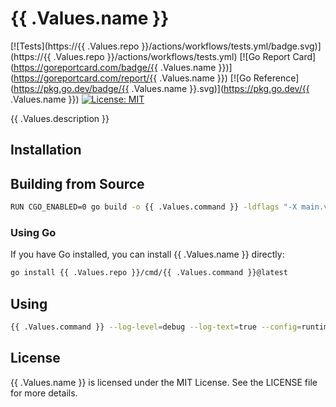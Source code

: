 # {{ .Values.name }}

[![Tests](https://{{ .Values.repo }}/actions/workflows/tests.yml/badge.svg)](https://{{ .Values.repo }}/actions/workflows/tests.yml)
[![Go Report Card](https://goreportcard.com/badge/{{ .Values.name }})](https://goreportcard.com/report/{{ .Values.name }})
[![Go Reference](https://pkg.go.dev/badge/{{ .Values.name }}.svg)](https://pkg.go.dev/{{ .Values.name }})
[![License: MIT](https://img.shields.io/badge/License-MIT-blue.svg)](https://opensource.org/licenses/MIT)

{{ .Values.description }}

## Installation

## Building from Source

```sh
RUN CGO_ENABLED=0 go build -o {{ .Values.command }} -ldflags "-X main.version=dev -X main.name={{ .Values.command }}" ./cmd/{{ .Values.command }}/main.go
```

### Using Go

If you have Go installed, you can install {{ .Values.name }} directly:

```sh
go install {{ .Values.repo }}/cmd/{{ .Values.command }}@latest
```


## Using

```sh
{{ .Values.command }} --log-level=debug --log-text=true --config=runtime/config.yml
```

## License

{{ .Values.name }} is licensed under the MIT License. See the LICENSE file for more details.
